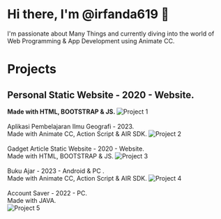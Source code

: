 # Hi there, I'm @irfanda619 👋

I'm passionate about Many Things and currently diving into the world of Web Programming & App Development using Animate CC.

# Projects
## Personal Static Website - 2020 - Website.
<b> Made with HTML, BOOTSTRAP & JS. </b>
![Project 1](https://i.postimg.cc/zGvjQfvV/personal-website.png)
<br><br>
Aplikasi Pembelajaran Ilmu Geografi - 2023.<br>
Made with Animate CC, Action Script & AIR SDK.
![Project 2](https://i.postimg.cc/nhgSQhyv/HOW-TO-landscape.jpg)
<br><br>
Gadget Article Static Website - 2020 - Website.<br>
Made with HTML, BOOTSTRAP & JS.
![Project 3](https://i.postimg.cc/2ycV0VR7/Vanzgadget.png)
<br><br>
Buku Ajar - 2023 - Android & PC .<br>
Made with Animate CC, Action Script & AIR SDK.
![Project 4](https://i.postimg.cc/sD917PJr/kingslayer-2.png)
<br><br>
Account Saver - 2022 - PC.<br>
Made with JAVA. <br>
![Project 5](https://i.postimg.cc/2SGbRdqw/kingslayer.png)



